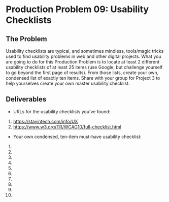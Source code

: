 # Production Problem 09: Usability Checklists

## The Problem

Usability checklists are typical, and sometimes mindless, tools/magic tricks used to find usability problems in web and other digital projects. What you are going to do for this Production Problem is to locate at least 2 different usability checklists of at least 25 items (use Google, but challenge yourself to go beyond the first page of results). From those lists, create your own, condensed list of exactly ten items. Share with your group for Project 3 to help yourselves create your own master usability checklist.

## Deliverables

* URLs for the usability checklists you've found:

1. https://stayintech.com/info/UX
2. https://www.w3.org/TR/WCAG10/full-checklist.html

* Your own condensed, ten-item must-have usability checklist:

1.
2.
3.
4.
5.
6.
7.
8.
9.
10.
